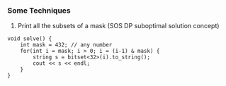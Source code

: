 ### Some Techniques

1) Print all the subsets of a mask (SOS DP suboptimal solution concept)

```
void solve() {
    int mask = 432; // any number
    for(int i = mask; i > 0; i = (i-1) & mask) {
        string s = bitset<32>(i).to_string();
        cout << s << endl;
    }
}
```
